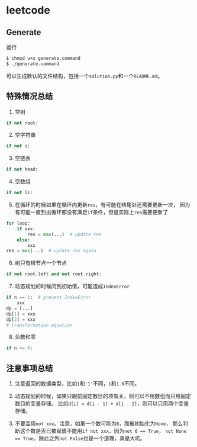# leetcode

## Generate

运行
```bash
$ chmod u+x generate.command
$ ./generate.command
```
可以生成默认的文件结构，包括一个`solution.py`和一个`README.md`。

## 特殊情况总结

1. 空树

```Python
if not root:
```

2. 空字符串

```Python
if not s:
```

3. 空链表

```Python
if not head:
```

4. 空数组

```Python
if not li:
```

5. 在循环的时候如果在循环内更新`res`，有可能在结尾处还需要更新一次，
因为有可能一直到出循环都没有满足`if`条件，但是实际上`res`需要更新了

```Python
for loop:
    if xxx:
        res = max(...)  # update res
    else:
        xxx
res = max(...)  # update res again
```

6. 树只有根节点一个节点

```Python
if not root.left and not root.right:
```

7. 动态规划的时候问到初始值，可能造成`IndexError`

```Python
if n == 1:  # prevent IndexError
    xxx
dp = [...]
dp[1] = xxx
dp[2] = xxx
# transformation equation
```

8. 负数和零

```Python
if n <= 0:
```

## 注意事项总结

1. 注意返回的数据类型，比如`1`和`'1'`不同，`1`和`1.0`不同。

2. 动态规划的时候，如果只跟前固定数目的项有关，则可以不用数组而只用固定数目的变量存储。
比如`d[i] = d[i - 1] + d[i - 2]`，则可以只用两个变量存储。

3. 不要滥用`not xxx`。注意，如果一个数可能为`0`，而被初始化为`None`，
那么判断这个数是否已被赋值不能用`if not xxx`，因为`not 0 == True`，
`not None == True`。除此之外`not False`也是一个道理，真是大坑。